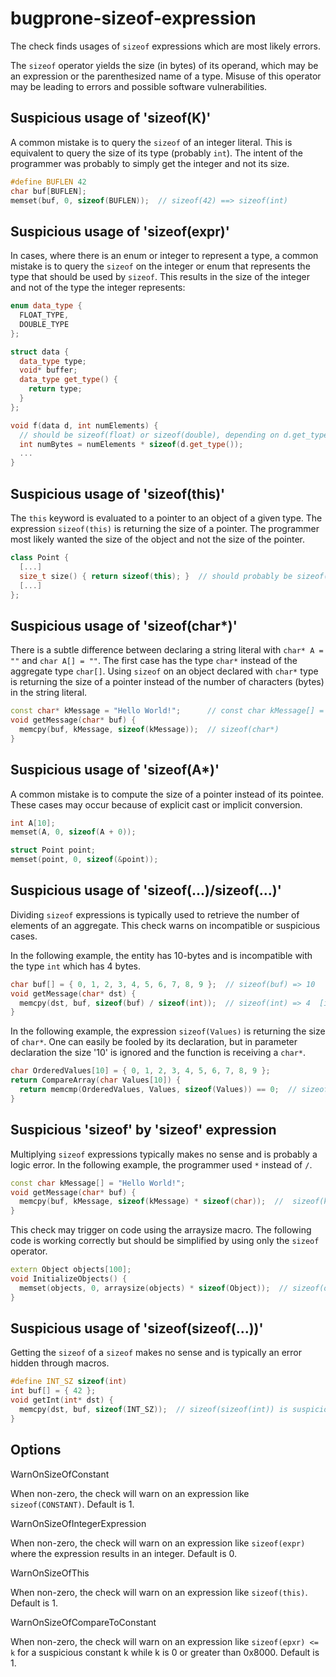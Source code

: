 # bugprone-sizeof-expression

The check finds usages of `sizeof` expressions which are most likely
errors.

The `sizeof` operator yields the size (in bytes) of its operand, which
may be an expression or the parenthesized name of a type. Misuse of this
operator may be leading to errors and possible software vulnerabilities.

## Suspicious usage of 'sizeof(K)'

A common mistake is to query the `sizeof` of an integer literal. This is
equivalent to query the size of its type (probably `int`). The intent of
the programmer was probably to simply get the integer and not its size.

``` c++
#define BUFLEN 42
char buf[BUFLEN];
memset(buf, 0, sizeof(BUFLEN));  // sizeof(42) ==> sizeof(int)
```

## Suspicious usage of 'sizeof(expr)'

In cases, where there is an enum or integer to represent a type, a
common mistake is to query the `sizeof` on the integer or enum that
represents the type that should be used by `sizeof`. This results in the
size of the integer and not of the type the integer represents:

``` c++
enum data_type {
  FLOAT_TYPE,
  DOUBLE_TYPE
};

struct data {
  data_type type;
  void* buffer;
  data_type get_type() {
    return type;
  }
};

void f(data d, int numElements) {
  // should be sizeof(float) or sizeof(double), depending on d.get_type()
  int numBytes = numElements * sizeof(d.get_type());
  ...
}
```

## Suspicious usage of 'sizeof(this)'

The `this` keyword is evaluated to a pointer to an object of a given
type. The expression `sizeof(this)` is returning the size of a pointer.
The programmer most likely wanted the size of the object and not the
size of the pointer.

``` c++
class Point {
  [...]
  size_t size() { return sizeof(this); }  // should probably be sizeof(*this)
  [...]
};
```

## Suspicious usage of 'sizeof(char\*)'

There is a subtle difference between declaring a string literal with
`char* A = ""` and `char A[] = ""`. The first case has the type `char*`
instead of the aggregate type `char[]`. Using `sizeof` on an object
declared with `char*` type is returning the size of a pointer instead of
the number of characters (bytes) in the string literal.

``` c++
const char* kMessage = "Hello World!";      // const char kMessage[] = "...";
void getMessage(char* buf) {
  memcpy(buf, kMessage, sizeof(kMessage));  // sizeof(char*)
}
```

## Suspicious usage of 'sizeof(A\*)'

A common mistake is to compute the size of a pointer instead of its
pointee. These cases may occur because of explicit cast or implicit
conversion.

``` c++
int A[10];
memset(A, 0, sizeof(A + 0));

struct Point point;
memset(point, 0, sizeof(&point));
```

## Suspicious usage of 'sizeof(...)/sizeof(...)'

Dividing `sizeof` expressions is typically used to retrieve the number
of elements of an aggregate. This check warns on incompatible or
suspicious cases.

In the following example, the entity has 10-bytes and is incompatible
with the type `int` which has 4 bytes.

``` c++
char buf[] = { 0, 1, 2, 3, 4, 5, 6, 7, 8, 9 };  // sizeof(buf) => 10
void getMessage(char* dst) {
  memcpy(dst, buf, sizeof(buf) / sizeof(int));  // sizeof(int) => 4  [incompatible sizes]
}
```

In the following example, the expression `sizeof(Values)` is returning
the size of `char*`. One can easily be fooled by its declaration, but in
parameter declaration the size '10' is ignored and the function is
receiving a `char*`.

``` c++
char OrderedValues[10] = { 0, 1, 2, 3, 4, 5, 6, 7, 8, 9 };
return CompareArray(char Values[10]) {
  return memcmp(OrderedValues, Values, sizeof(Values)) == 0;  // sizeof(Values) ==> sizeof(char*) [implicit cast to char*]
}
```

## Suspicious 'sizeof' by 'sizeof' expression

Multiplying `sizeof` expressions typically makes no sense and is
probably a logic error. In the following example, the programmer used
`*` instead of `/`.

``` c++
const char kMessage[] = "Hello World!";
void getMessage(char* buf) {
  memcpy(buf, kMessage, sizeof(kMessage) * sizeof(char));  //  sizeof(kMessage) / sizeof(char)
}
```

This check may trigger on code using the arraysize macro. The following
code is working correctly but should be simplified by using only the
`sizeof` operator.

``` c++
extern Object objects[100];
void InitializeObjects() {
  memset(objects, 0, arraysize(objects) * sizeof(Object));  // sizeof(objects)
}
```

## Suspicious usage of 'sizeof(sizeof(...))'

Getting the `sizeof` of a `sizeof` makes no sense and is typically an
error hidden through macros.

``` c++
#define INT_SZ sizeof(int)
int buf[] = { 42 };
void getInt(int* dst) {
  memcpy(dst, buf, sizeof(INT_SZ));  // sizeof(sizeof(int)) is suspicious.
}
```

## Options

<div class="option">

WarnOnSizeOfConstant

When non-zero, the check will warn on an expression like
`sizeof(CONSTANT)`. Default is <span class="title-ref">1</span>.

</div>

<div class="option">

WarnOnSizeOfIntegerExpression

When non-zero, the check will warn on an expression like `sizeof(expr)`
where the expression results in an integer. Default is
<span class="title-ref">0</span>.

</div>

<div class="option">

WarnOnSizeOfThis

When non-zero, the check will warn on an expression like `sizeof(this)`.
Default is <span class="title-ref">1</span>.

</div>

<div class="option">

WarnOnSizeOfCompareToConstant

When non-zero, the check will warn on an expression like `sizeof(epxr)
<= k` for a suspicious constant <span class="title-ref">k</span> while
<span class="title-ref">k</span> is <span class="title-ref">0</span> or
greater than <span class="title-ref">0x8000</span>. Default is
<span class="title-ref">1</span>.

</div>
